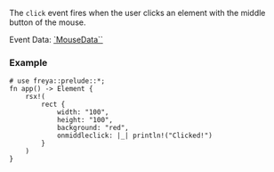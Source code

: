 The `click` event fires when the user clicks an element with the middle button
of the mouse.

Event Data: [`MouseData``](crate::events::MouseData)

### Example

```rust, no_run
# use freya::prelude::*;
fn app() -> Element {
    rsx!(
        rect {
            width: "100",
            height: "100",
            background: "red",
            onmiddleclick: |_| println!("Clicked!")
        }
    )
}
```

